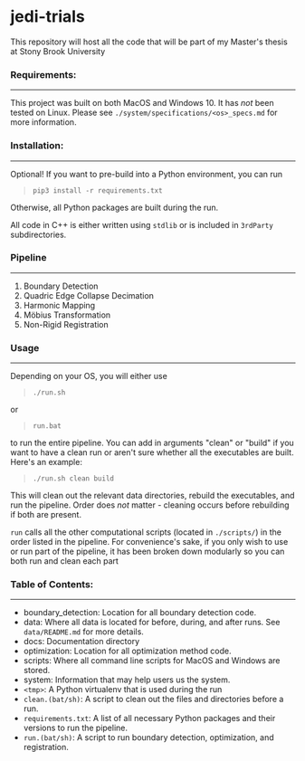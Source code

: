 # jedi-trials
This repository will host all the code that will be part of my Master's thesis at Stony Brook University

### Requirements:
***
This project was built on both MacOS and Windows 10. It has _not_ been tested on Linux. 
Please see `./system/specifications/<os>_specs.md` for more information.

### Installation:
***
Optional! If you want to pre-build into a Python environment, you can run 
> `pip3 install -r requirements.txt`

Otherwise, all Python packages are built during the run.

All code in C++ is either written using `stdlib` or is included in `3rdParty` subdirectories.


### Pipeline
***
1. Boundary Detection
2. Quadric Edge Collapse Decimation
3. Harmonic Mapping 
4. Möbius Transformation 
5. Non-Rigid Registration

### Usage
***
Depending on your OS, you will either use
> `./run.sh`

or 
> `run.bat`

to run the entire pipeline. You can add in arguments "clean" or "build" if you want to have a clean run or aren't sure whether all the executables are built. Here's an example:
> `./run.sh clean build`

This will clean out the relevant data directories, rebuild the executables, and run the pipeline. Order does _not_ matter - cleaning occurs before rebuilding if both are present.


`run` calls all the other computational scripts (located in `./scripts/`) in the order listed in the pipeline. For convenience's sake, if you only wish to use or run part of the pipeline, it has been broken down modularly so you can both run and clean each part

### Table of Contents:
***
 - boundary_detection: Location for all boundary detection code.
 - data: Where all data is located for before, during, and after runs. See `data/README.md` for more details.
 - docs: Documentation directory
 - optimization: Location for all optimization method code.
 - scripts: Where all command line scripts for MacOS and Windows are stored.
 - system: Information that may help users us the system.
 - `<tmp>`: A Python virtualenv that is used during the run
 - `clean.(bat/sh)`: A script to clean out the files and directories before a run.
 - `requirements.txt`: A list of all necessary Python packages and their versions to run the pipeline.
 - `run.(bat/sh)`: A script to run boundary detection, optimization, and registration.
